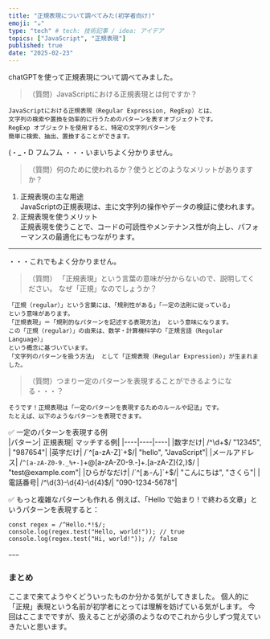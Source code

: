 ```yaml
---
title: "正規表現について調べてみた(初学者向け)"
emoji: "☕"
type: "tech" # tech: 技術記事 / idea: アイデア
topics: ["JavaScript", "正規表現"]
published: true
date: "2025-02-23"
---
```


chatGPTを使って正規表現について調べてみました。

> （質問）JavaScriptにおける正規表現とは何ですか？

~~~
JavaScriptにおける正規表現（Regular Expression, RegExp）とは、
文字列の検索や置換を効率的に行うためのパターンを表すオブジェクトです。
RegExp オブジェクトを使用すると、特定の文字列パターンを
簡単に検索、抽出、置換することができます。
~~~

(・_・D フムフム
・・・いまいちよく分かりません。

> （質問）何のために使われるか？使うとどのようなメリットがありますか？

1. 正規表現の主な用途  
JavaScriptの正規表現は、主に文字列の操作やデータの検証に使われます。  
2. 正規表現を使うメリット  
正規表現を使うことで、コードの可読性やメンテナンス性が向上し、パフォーマンスの最適化にもつながります。

---

・・・これでもよく分かりません。

> （質問）
> 「正規表現」という言葉の意味が分からないので、説明してください。
> なぜ「正規」なのでしょうか？

~~~
「正規（regular）」という言葉には、「規則性がある」「一定の法則に従っている」
という意味があります。
「正規表現」＝「規則的なパターンを記述する表現方法」 という意味になります。
この「正規（regular）」の由来は、数学・計算機科学の「正規言語（Regular Language）」
という概念に基づいています。
「文字列のパターンを扱う方法」 として「正規表現（Regular Expression）」が生まれました。
~~~

> （質問）つまり一定のパターンを表現することができるようになる・・・？

~~~
そうです！正規表現は「一定のパターンを表現するためのルールや記法」です。
たとえば、以下のようなパターンを表現できます。
~~~

✅ 一定のパターンを表現する例<br/>
|パターン|	    正規表現|	                                            マッチする例|
|----|----|----|
|数字だけ|	    /^\d+$/	"12345",  |                                      "987654"|
|英字だけ|	    /`^[a-zA-Z]`+$/|	                                        "hello", "JavaScript"|
|メールアドレス|	/`^[a-zA-Z0-9._%+-]`+@[a-zA-Z0-9.-]+\.[a-zA-Z]{2,}$/	|    "test@example.com"|
|ひらがなだけ|	/`^[ぁ-ん]`+$/|	                                        "こんにちは", "さくら"|
|電話番号|	    /^\d{3}-\d{4}-\d{4}$/|	                                "090-1234-5678"|

✅ もっと複雑なパターンも作れる
例えば、「Hello で始まり ! で終わる文章」というパターンを表現すると：

~~~
const regex = /^Hello.*!$/;
console.log(regex.test("Hello, world!")); // true
console.log(regex.test("Hi, world!")); // false
~~~

ｰｰｰ

### まとめ

ここまで来てようやくどういったものか分かる気がしてきました。
個人的に「正規」表現という名前が初学者にとっては理解を妨げている気がします。
今回はここまでですが、扱えることが必須のようなのでこれから少しずつ覚えていきたいと思います。

